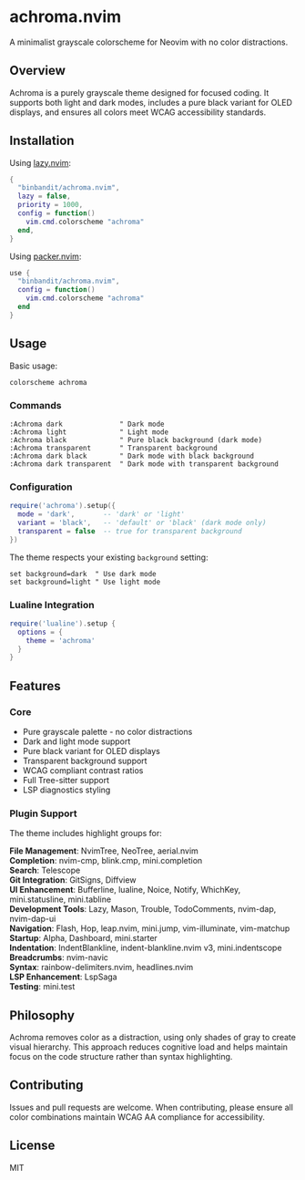 # achroma.nvim

A minimalist grayscale colorscheme for Neovim with no color distractions.

## Overview

Achroma is a purely grayscale theme designed for focused coding. It supports both light and dark modes, includes a pure black variant for OLED displays, and ensures all colors meet WCAG accessibility standards.

## Installation

Using [lazy.nvim](https://github.com/folke/lazy.nvim):
```lua
{
  "binbandit/achroma.nvim",
  lazy = false,
  priority = 1000,
  config = function()
    vim.cmd.colorscheme "achroma"
  end,
}
```

Using [packer.nvim](https://github.com/wbthomason/packer.nvim):
```lua
use {
  "binbandit/achroma.nvim",
  config = function()
    vim.cmd.colorscheme "achroma"
  end
}
```

## Usage

Basic usage:
```vim
colorscheme achroma
```

### Commands

```vim
:Achroma dark              " Dark mode
:Achroma light             " Light mode
:Achroma black             " Pure black background (dark mode)
:Achroma transparent       " Transparent background
:Achroma dark black        " Dark mode with black background
:Achroma dark transparent  " Dark mode with transparent background
```

### Configuration

```lua
require('achroma').setup({
  mode = 'dark',       -- 'dark' or 'light'
  variant = 'black',   -- 'default' or 'black' (dark mode only)
  transparent = false  -- true for transparent background
})
```

The theme respects your existing `background` setting:
```vim
set background=dark  " Use dark mode
set background=light " Use light mode
```

### Lualine Integration

```lua
require('lualine').setup {
  options = {
    theme = 'achroma'
  }
}
```

## Features

### Core
- Pure grayscale palette - no color distractions
- Dark and light mode support
- Pure black variant for OLED displays
- Transparent background support
- WCAG compliant contrast ratios
- Full Tree-sitter support
- LSP diagnostics styling

### Plugin Support

The theme includes highlight groups for:

**File Management**: NvimTree, NeoTree, aerial.nvim  
**Completion**: nvim-cmp, blink.cmp, mini.completion  
**Search**: Telescope  
**Git Integration**: GitSigns, Diffview  
**UI Enhancement**: Bufferline, lualine, Noice, Notify, WhichKey, mini.statusline, mini.tabline  
**Development Tools**: Lazy, Mason, Trouble, TodoComments, nvim-dap, nvim-dap-ui  
**Navigation**: Flash, Hop, leap.nvim, mini.jump, vim-illuminate, vim-matchup  
**Startup**: Alpha, Dashboard, mini.starter  
**Indentation**: IndentBlankline, indent-blankline.nvim v3, mini.indentscope  
**Breadcrumbs**: nvim-navic  
**Syntax**: rainbow-delimiters.nvim, headlines.nvim  
**LSP Enhancement**: LspSaga  
**Testing**: mini.test

## Philosophy

Achroma removes color as a distraction, using only shades of gray to create visual hierarchy. This approach reduces cognitive load and helps maintain focus on the code structure rather than syntax highlighting.

## Contributing

Issues and pull requests are welcome. When contributing, please ensure all color combinations maintain WCAG AA compliance for accessibility.

## License

MIT